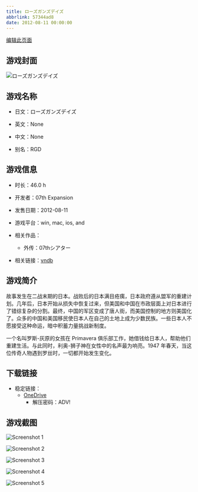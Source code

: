 ```yaml
---
title: ローズガンズデイズ
abbrlink: 57344ad8
date: 2012-08-11 00:00:00
---
```

[编辑此页面](https://github.com/ACG-3/ADV3-source/blob/main/source/_posts/games/%E3%83%AD%E3%83%BC%E3%82%BA%E3%82%AC%E3%83%B3%E3%82%BA%E3%83%87%E3%82%A4%E3%82%BA.md)

## 游戏封面

![ローズガンズデイズ](https://pan.timero.xyz/d/onedrive/img_lib_001/%E3%83%AD%E3%83%BC%E3%82%BA%E3%82%AC%E3%83%B3%E3%82%BA%E3%83%87%E3%82%A4%E3%82%BA_cover.avif)


## 游戏名称

- 日文：ローズガンズデイズ
- 英文：None
- 中文：None

- 别名：RGD


## 游戏信息

- 时长：46.0 h
- 开发者：07th Expansion
- 发售日期：2012-08-11
- 游戏平台：win, mac, ios, and
- 相关作品：
   - 外传：07thシアター

- 相关链接：[vndb](https://vndb.org/v9678)


## 游戏简介

故事发生在二战末期的日本。战败后的日本满目疮痍，日本政府遵从盟军的重建计划。几年后，日本开始从损失中恢复过来，但美国和中国在市政层面上对日本进行了错综复杂的分割。最终，中国的军区变成了唐人街，而美国控制的地方则美国化了。众多的中国和美国移民使日本人在自己的土地上成为少数民族。一些日本人不愿接受这种命运，暗中积蓄力量挑战新制度。

一个名叫罗斯-灰原的女孩在 Primavera 俱乐部工作，她借钱给日本人，帮助他们重建生活。与此同时，利奥-狮子神在女性中的名声最为响亮。1947 年春天，当这位传奇人物遇到罗丝时，一切都开始发生变化。




## 下载链接

- 稳定链接：
    - [OneDrive](https://pan.timero.xyz/onedrive/adv_lib_001/%E3%83%AD%E3%83%BC%E3%82%BA%E3%82%AC%E3%83%B3%E3%82%BA%E3%83%87%E3%82%A4%E3%82%BA)
        - 解压密码：ADV!



## 游戏截图


![Screenshot 1](https://pan.timero.xyz/d/onedrive/img_lib_001/%E3%83%AD%E3%83%BC%E3%82%BA%E3%82%AC%E3%83%B3%E3%82%BA%E3%83%87%E3%82%A4%E3%82%BA_Screenshot_1.avif)

![Screenshot 2](https://pan.timero.xyz/d/onedrive/img_lib_001/%E3%83%AD%E3%83%BC%E3%82%BA%E3%82%AC%E3%83%B3%E3%82%BA%E3%83%87%E3%82%A4%E3%82%BA_Screenshot_2.avif)

![Screenshot 3](https://pan.timero.xyz/d/onedrive/img_lib_001/%E3%83%AD%E3%83%BC%E3%82%BA%E3%82%AC%E3%83%B3%E3%82%BA%E3%83%87%E3%82%A4%E3%82%BA_Screenshot_3.avif)

![Screenshot 4](https://pan.timero.xyz/d/onedrive/img_lib_001/%E3%83%AD%E3%83%BC%E3%82%BA%E3%82%AC%E3%83%B3%E3%82%BA%E3%83%87%E3%82%A4%E3%82%BA_Screenshot_4.avif)

![Screenshot 5](https://pan.timero.xyz/d/onedrive/img_lib_001/%E3%83%AD%E3%83%BC%E3%82%BA%E3%82%AC%E3%83%B3%E3%82%BA%E3%83%87%E3%82%A4%E3%82%BA_Screenshot_5.avif)

